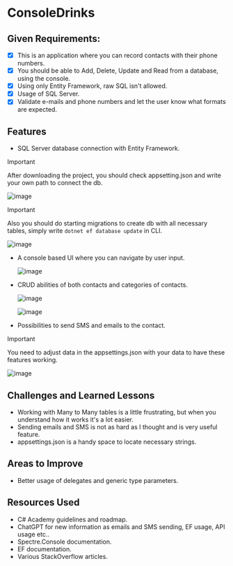 # ConsoleDrinks

## Given Requirements:
- [x] This is an application where you can record contacts with their phone numbers.
- [x] You should be able to Add, Delete, Update and Read from a database, using the console.
- [x] Using only Entity Framework, raw SQL isn't allowed.
- [x] Usage of SQL Server.
- [x] Validate e-mails and phone numbers and let the user know what formats are expected.

## Features

* SQL Server database connection with Entity Framework.
> [!IMPORTANT]
> After downloading the project, you should check appsetting.json and write your own path to connect the db.
> 
> ![image](https://github.com/TwilightSaw/CodeReviews.Console.Phonebook/blob/main/Phonebook.TwilightSaw/images/appsettings.png)

> [!IMPORTANT]
 > Also you should do starting migrations to create db with all necessary tables, simply write ```dotnet ef database update``` in CLI.
 > 
 > ![image](https://github.com/TwilightSaw/CodeReviews.Console.Phonebook/blob/main/Phonebook.TwilightSaw/images/migrations.png)

* A console based UI where you can navigate by user input.

   ![image](https://github.com/TwilightSaw/CodeReviews.Console.Phonebook/blob/main/Phonebook.TwilightSaw/images/ui.png)

* CRUD abilities of both contacts and categories of contacts.

   ![image](https://github.com/TwilightSaw/CodeReviews.Console.Phonebook/blob/main/Phonebook.TwilightSaw/images/crud.png)

   ![image](https://github.com/TwilightSaw/CodeReviews.Console.Phonebook/blob/main/Phonebook.TwilightSaw/images/sending.png)

* Possibilities to send SMS and emails to the contact.
> [!IMPORTANT]
> You need to adjust data in the appsettings.json with your data to have these features working.
> 
> ![image](https://github.com/TwilightSaw/CodeReviews.Console.Phonebook/blob/main/Phonebook.TwilightSaw/images/settings.png)

## Challenges and Learned Lessons
- Working with Many to Many tables is a little frustrating, but when you understand how it works it's a lot easier.
- Sending emails and SMS is not as hard as I thought and is very useful feature.
- appsettings.json is a handy space to locate necessary strings.

## Areas to Improve
- Better usage of delegates and generic type parameters.

## Resources Used
- C# Academy guidelines and roadmap.
- ChatGPT for new information as emails and SMS sending, EF usage, API usage etc..
- Spectre.Console documentation.
- EF documentation.
- Various StackOverflow articles.
﻿
